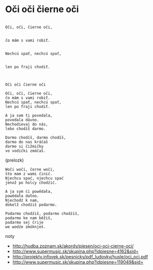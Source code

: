 
# Oči oči čierne oči

```

Oči, oči, čierne oči, 


čo mám s vami robiť.   


Nechcú spať, nechcú spať, 


len po fraji chodiť. 


```


```

Oči oči čierne oči

Oči, oči, čierne oči, 
čo mám s vami robiť.   
Nechcú spať, nechcú spať, 
len po fraji chodiť. 

A ja som ti povedala, 
povedala dávno.   
Nechodievaj do nás, 
lebo chodíš darmo. 

Darmo chodíš, darmo chodíš, 
darmo do nas kráčaš   
darmo si čižmičky 
vo vodički zmáčaš. 

```


(prelozk)
```
Woči woči, čorne woči,
što mam z wami činić.
Njechcu spać, njechcu spać
jenož po holcy chodźić.

A ja sym ći powědała,
powědała dałno.
Njechodź k nam,
dokelž chodźiš podarmo.

Podarmo chodźiš, podarmo chodźiš,
podarmo ke nam běžiš,
podarmo sej črije
we wodźe zmóknješ.
```


noty
* http://hudba.zoznam.sk/akordy/piesen/oci-oci-cierne-oci/
* http://www.supermusic.sk/skupina.php?idpiesne=4162&sid=
* http://projekty.infovek.sk/pesnicky/pdf_ludovky/husle/oci_oci.pdf
* http://www.supermusic.sk/skupina.php?idpiesne=119049&sid=

